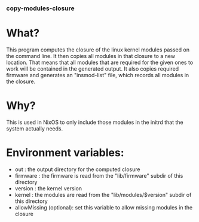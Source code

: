 ### copy-modules-closure

# What?

This program computes the closure of the linux kernel modules passed on the command line. It then copies all modules in that closure to a new location. That means that all modules that are required for the given ones to work will be contained in the generated output.
It also copies required firmware and generates an "insmod-list" file, which records all modules in the closure.

# Why?

This is used in NixOS to only include those modules in the initrd that the system actually needs.

# Environment variables:

* out : the output directory for the computed closure
* firmware : the firmware is read from the "lib/firmware" subdir of this directory
* version : the kernel version
* kernel : the modules are read from the "lib/modules/$version" subdir of this directory
* allowMissing (optional): set this variable to allow missing modules in the closure

